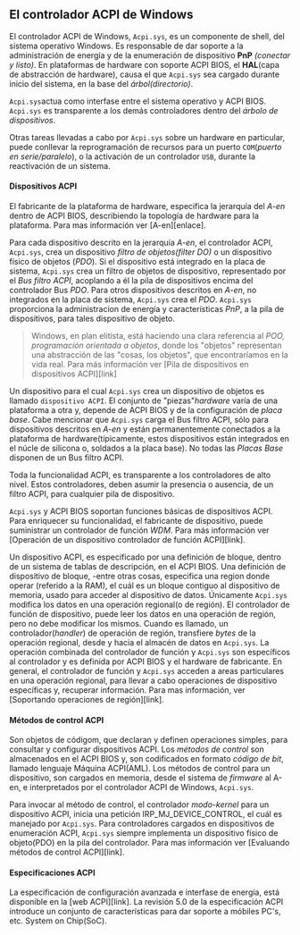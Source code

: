 ## El controlador ACPI de Windows

El controlador ACPI de Windows, `Acpi.sys`, es un componente de shell, del sistema 
operativo Windows. Es responsable de dar soporte a la administración de energía y de la
enumeración de dispositivo __PnP__ _(conectar y listo)_. En plataformas de hardware con
soporte ACPI BIOS, el __HAL__(capa de abstracción de hardware), causa el que `Acpi.sys`
sea cargado durante inicio del sistema, en la base del _árbol(directorio)_.

`Acpi.sys`actua como interfase entre el sistema operativo y ACPI BIOS. `Acpi.sys` es
transparente a los demás controladores dentro del _árbolo de dispositivos_.

Otras tareas llevadas a cabo por `Acpi.sys` sobre un hardware en particular, puede 
conllevar la reprogramación de recursos para un puerto `COM`(_puerto en serie/paralelo_),
o la activación de un controlador `USB`, durante la reactivación de un sistema.

#### Dispositivos ACPI
El fabricante de la plataforma de hardware, especifica la jerarquía del _A-en_ dentro de
ACPI BIOS, describiendo la topología de hardware para la plataforma. Para mas información
ver [A-en][enlace].

Para cada dispositivo descrito en la jerarquía _A-en_, el controlador ACPI, `Acpi.sys`,
crea un dispositivo _filtro de objetos(filter DO)_ o un dispositivo físico de objetos
(_PDO_). Si el dispositivo está integrado en la placa de sistema, `Acpi.sys` crea un
filtro de objetos de dispositivo, representado por el _Bus filtro ACPI_, acoplando a él
la pila de dispositivos encima del controlador Bus _PDO_. Para otros dispositivos 
descritos en _A-en_, no integrados en la placa de sistema, `Acpi.sys` crea el _PDO_.
`Acpi.sys` proporciona la administracion de energía y características _PnP_, a la
pila de dispositivos, para tales dispositivo de objeto.
> Windows, en plan elitista, está haciendo una clara referencia al _POO, programación 
orientada a objetos_, donde los "objetos" representan una abstracción de las "cosas, los
objetos", que encontraríamos en la vida real.
Para más información ver [Pila de dispositivos en dispositivos ACPI][link]

Un dispositivo para el cual `Acpi.sys` crea un dispositivo de objetos es llamado 
`dispositivo ACPI`. El conjunto de "piezas"_hardware_ varía de una plataforma a otra y,
depende de ACPI BIOS y de la configuración de _placa base_. Cabe mencionar que `Acpi.sys`
carga el Bus filtro ACPI, sólo para dispositivos descritos en _A-en_ y están 
permanentemente conectados a la plataforma de hardware(típicamente, estos dispositivos
están integrados en el núcle de silicona o, soldados a la placa base). No todas las
_Placas Base_ disponen de un Bus filtro ACPI.

Toda la funcionalidad ACPI, es transparente a los controladores de alto nivel. Estos 
controladores, deben asumir la presencia o ausencia, de un filtro ACPI, para cualquier
pila de dispositivo.

`Acpi.sys` y ACPI BIOS soportan funciones básicas de dispositivos ACPI. Para enriquecer 
su funcionalidad, el fabricante de dispositivo, puede suministrar un controlador de
función _WDM_. Para más información ver [Operación de un dispositivo controlador de 
función ACPI][link].

Un dispositivo ACPI, es especificado por una definición de bloque, dentro de un sistema
de tablas de descripción, en el ACPI BIOS. Una definición de dispositivo de bloque, 
-entre otras cosas, especifica una region donde operar (referido a la RAM), el cuál es
un bloque contiguo al dispositivo de memoria, usado para acceder al dispositivo de datos.
Únicamente `Acpi.sys` modifica los datos en una operación regional(o de región). El 
controlador de función de dispositivo, puede leer los datos en una operación de región, 
pero no debe modificar los mismos. Cuando es llamado, un controlador(_handler_) de 
operación de región, transfiere _bytes_ de la operación regional, desde y hacia el 
almacén de datos en `Acpi.sys`. La operación combinada del controlador de función y
`Acpi.sys` son específicos al controlador y es definida por ACPI BIOS y el hardware de
fabricante. En general, el controlador de función y `Acpi.sys` acceden a areas 
particulares en una operación regional, para llevar a cabo operaciones de dispositivo
específicas y, recuperar información. Para mas información, ver [Soportando operaciones 
de región][link].

#### Métodos de control ACPI

Son objetos de códigom, que declaran y definen operaciones simples, para consultar y
configurar dispositivos ACPI. Los _métodos de control_ son almacenados en el ACPI BIOS y, son codificados en formato _código de bit_, llamado lenguaje Máquina ACPI(AML). Los 
métodos de control para un dispositivo, son cargados en memoria, desde el sistema de 
_firmware_ al A-en, e interpretados por el controlador ACPI de Windows, `Acpi.sys`.

Para invocar al método de control, el controlador _modo-kernel_ para un dispositivo ACPI,
inicia una petición IRP_MJ_DEVICE_CONTROL, el cuál es manejado por `Acpi.sys`. Para 
controladores cargados en dispositivos de enumeración ACPI, `Acpi.sys` siempre 
implementa un dispositivo físico de objeto(PDO) en la pila del controlador. Para mas
información ver [Evaluando métodos de control ACPI][link].

#### Especificaciones ACPI
La especificación de configuración avanzada e interfase de energía, está disponible en 
la [web ACPI][link]. La revisión 5.0 de la especificación ACPI introduce un conjunto de
características para dar soporte a móbiles PC's, etc.
System on Chip(SoC).

